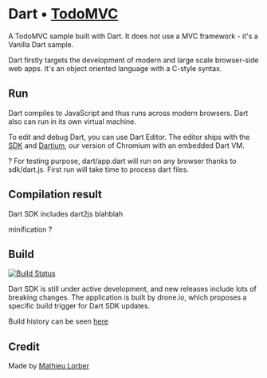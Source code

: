 # Dart • [TodoMVC](http://todomvc.com)

A TodoMVC sample built with Dart. It does not use a MVC framework - it's a Vanilla Dart sample.

Dart firstly targets the development of modern and large scale browser-side web apps. It's an object oriented language with a C-style syntax.

## Run

Dart compiles to JavaScript and thus runs across modern browsers. Dart also can run in its own virtual machine.

To edit and debug Dart, you can use Dart Editor. The editor ships with the [SDK](http://dartlang.org) and [Dartium](http://www.dartlang.org/dartium/), our version of Chromium with an embedded Dart VM.

? For testing purpose, dart/app.dart will run on any browser thanks to sdk/dart.js. First run will take time to process dart files.

## Compilation result

Dart SDK includes dart2js blahblah

minification ?

## Build

[![Build Status](https://drone.io/mlorber/todomvc-dart/status.png)](https://drone.io/mlorber/todomvc-dart/latest)

Dart SDK is still under active development, and new releases include lots of breaking changes. The application is built by drone.io, which proposes a specific build trigger for Dart SDK updates.

Build history can be seen [here](https://drone.io/mlorber/todomvc-dart)

## Credit

Made by [Mathieu Lorber](http://mlorber.net)
